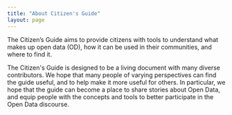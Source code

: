 ```yaml
---
title: "About Citizen's Guide"
layout: page
---
```


The Citizen’s Guide aims to provide citizens with tools to understand what makes up open data (OD), how it can be used in their communities, and where to find it.

The Citizen's Guide is designed to be a living document with many diverse contributors. We hope that many people of varying perspectives can find the guide useful, and to help make it more useful for others. In particular, we hope that the guide can become a place to share stories about Open Data, and equip people with the concepts and tools to better participate in the Open Data discourse.
